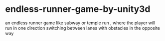 #  endless-runner-game-by-unity3d
  an endless runner game like subway or temple run , where the player will run in one direction switching between lanes with obstacles in the opposite way 
